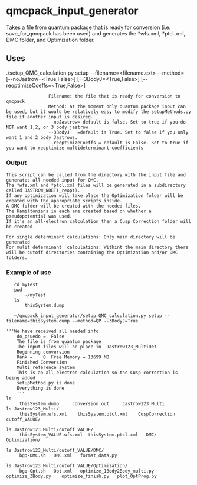 # qmcpack_input_generator
Takes a file from quantum package that is ready for conversion (i.e. save_for_qmcpack has been used) and generates the *wfs.xml, *ptcl.xml, DMC folder, and Optimization folder. 


## Uses
   ./setup_QMC_calculation.py setup --filename=<filename.ext> --method=<QP> 		
                                   [--noJastrow=<True,False>]
			                             [--3BodyJ=<True,False>]
			                             [--reoptimizeCoeffs=<True,False>]
                                   
                    Filename: the file that is ready for conversion to qmcpack
                    Method: at the moment only quantum package input can be used, but it would be relatively easy to modify the setupMethods.py file if another input is desired.
                    --noJastrow= default is false. Set to true if you do NOT want 1,2, or 3 body jastrow
                    --3BodyJ   =default is True. Set to false if you only want 1 and 2 body Jastrows.
                    --reoptimizeCoeffs = default is False. Set to true if you want to reoptimize multideterminant coefficients
                 
### Output 
    This script can be called from the directory with the input file and generates all needed input for QMC.
    The *wfs.xml and *ptcl.xml files will be generated in a subdirectory called JASTROW_NDET(_reopt).
    If any optimization will take place the Optimization folder will be created with the appropriate scripts inside. 
    A DMC folder will be created with the needed files. 
    The Hamiltonians in each are created based on whether a pseudopotential was used. 
    If it's an all-electron calculation then a Cusp Correction folder will be created.
    
    For single determinant calculations: Only main directory will be generated
    For mulit determinant  calculations: Withint the main directory there will be cutoff directories containing the Optimization and/or DMC folders.
   
   
### Example of use

       cd myTest
       pwd 
           ~/myTest
       ls
           thisSystem.dump
	   
       ~/qmcpack_input_generator/setup_QMC_calculation.py setup --filename=thisSystem.dump --method=QP --3BodyJ=True
       
	'''We have received all needed info
		do_psuedo =  False
		The file is from quantum package
		The input files will be place in  Jastrow123_MultiDet
		Beginning conversion
		Rank =    0  Free Memory = 13699 MB
		Finished Conversion
		Multi reference system
		This is an all electron calculation so the Cusp correction is being added
		setupMethod.py is done
		Everything is done
		'''
	ls
	     thisSystem.dump     conversion.out     Jastrow123_Multi
	ls Jastrow123_Multi/
	     thisSystem.wfs.xml    thisSystem.ptcl.xml    CuspCorrection   cutoff_VALUE/
	
	ls Jastrow123_Multi/cutoff_VALUE/
	     thisSystem_VALUE.wfs.xml  thisSystem.ptcl.xml   DMC/   Optimization/
	
	ls Jastrow123_Multi/cutoff_VALUE/DMC/
	     bgq-DMC.sh   DMC.xml   format_data.py
	     
	ls Jastrow123_Multi/cutoff_VALUE/Optimization/
	     bgq-Opt.sh   Opt.xml   optimize_1Body2Body_multi.py   optimize_3Body.py    optimize_finish.py   plot_OptProg.py
	    
